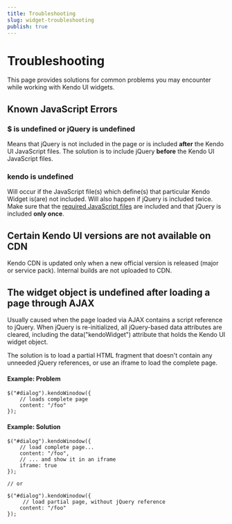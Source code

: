 ```yaml
---
title: Troubleshooting
slug: widget-troubleshooting
publish: true
---
```


# Troubleshooting

This page provides solutions for common problems you may encounter while working with Kendo UI widgets.

## Known JavaScript Errors

### $ is undefined or jQuery is undefined

Means that jQuery is not included in the page or is included **after** the Kendo UI JavaScript files. The solution is to include jQuery **before** the Kendo UI JavaScript files.

### kendo is undefined

Will occur if the JavaScript file(s) which define(s) that particular Kendo Widget is(are) not included. Will also happen if jQuery is included twice. Make sure that the [required JavaScript files](/getting-started/javascript-dependencies)
are included and that jQuery is included **only once**.

## Certain Kendo UI versions are not available on CDN

Kendo CDN is updated only when a new official version is released (major or service pack). Internal builds are not uploaded to CDN.

## The widget object is undefined after loading a page through AJAX

Usually caused when the page loaded via AJAX contains a script reference to jQuery. When jQuery is re-initialized, all jQuery-based data attributes are cleared, including the data("kendoWidget") attribute that holds the Kendo UI widget object.

The solution is to load a partial HTML fragment that doesn't contain any unneeded jQuery references, or use an iframe to load the complete page.

#### Example: Problem

    $("#dialog").kendoWinodow({
        // loads complete page
        content: "/foo"
    });

#### Example: Solution

    $("#dialog").kendoWinodow({
        // load complete page...
        content: "/foo",
        // ... and show it in an iframe
        iframe: true
    });

    // or

    $("#dialog").kendoWinodow({
         // load partial page, without jQuery reference
        content: "/foo"
    });
